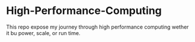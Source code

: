# High-Performance-Computing
This repo expose my journey through high performance computing wether it bu power, scale, or run time. 
